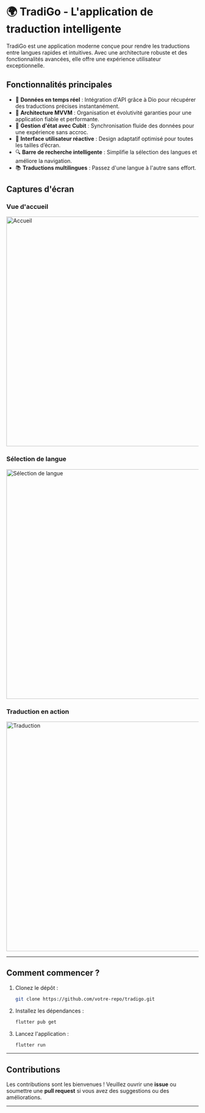 

# 🌍 **TradiGo - L'application de traduction intelligente**  

TradiGo est une application moderne conçue pour rendre les traductions entre langues rapides et intuitives. Avec une architecture robuste et des fonctionnalités avancées, elle offre une expérience utilisateur exceptionnelle.  

## **Fonctionnalités principales**  
- 🚀 **Données en temps réel** : Intégration d'API grâce à Dio pour récupérer des traductions précises instantanément.  
- 🎯 **Architecture MVVM** : Organisation et évolutivité garanties pour une application fiable et performante.  
- 🧩 **Gestion d'état avec Cubit** : Synchronisation fluide des données pour une expérience sans accroc.  
- 🌟 **Interface utilisateur réactive** : Design adaptatif optimisé pour toutes les tailles d’écran.  
- 🔍 **Barre de recherche intelligente** : Simplifie la sélection des langues et améliore la navigation.  
- 📚 **Traductions multilingues** : Passez d'une langue à l'autre sans effort.  

## **Captures d'écran**  

### **Vue d'accueil**  
<img src="https://github.com/user-attachments/assets/af99d834-615b-4192-b919-c92a2c626099" alt="Accueil" width="600"/>  

### **Sélection de langue**  
<img src="https://github.com/user-attachments/assets/b0e1d131-19e6-4988-bb54-4f1493792205" alt="Sélection de langue" width="600"/>  

### **Traduction en action**  
<img src="https://github.com/user-attachments/assets/67debb51-8040-4899-bf08-842faa539862" alt="Traduction" width="600"/>  

---

## **Comment commencer ?**  
1. Clonez le dépôt :  
   ```bash  
   git clone https://github.com/votre-repo/tradigo.git  
   ```  
2. Installez les dépendances :  
   ```bash  
   flutter pub get  
   ```  
3. Lancez l'application :  
   ```bash  
   flutter run  
   ```  

---

## **Contributions**  
Les contributions sont les bienvenues ! Veuillez ouvrir une **issue** ou soumettre une **pull request** si vous avez des suggestions ou des améliorations.  

---
